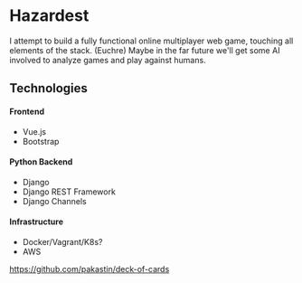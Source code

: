 # Hazardest

I attempt to build a fully functional online multiplayer web game, touching all elements of the stack. (Euchre)
Maybe in the far future we'll get some AI involved to analyze games and play against humans.

## Technologies

#### Frontend
- Vue.js
- Bootstrap


#### Python Backend
- Django
- Django REST Framework
- Django Channels


#### Infrastructure
- Docker/Vagrant/K8s?
- AWS


https://github.com/pakastin/deck-of-cards
